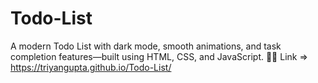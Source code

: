 # Todo-List
A modern Todo List with dark mode, smooth animations, and task completion features—built using HTML, CSS, and JavaScript. 🚀✅
Link =>  https://triyangupta.github.io/Todo-List/
